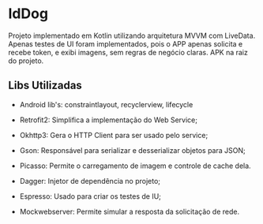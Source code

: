 # IdDog

Projeto implementado em Kotlin utilizando arquitetura MVVM com LiveData. Apenas testes de UI foram implementados, pois o APP apenas solicita e recebe token, e exibi imagens, sem regras de negócio claras. APK na raiz do projeto.

## Libs Utilizadas 

- Android lib's: constraintlayout, recyclerview, lifecycle

- Retrofit2: Simplifica a implementação do Web Service;

- Okhttp3: Gera o HTTP Client para ser usado pelo service;

- Gson: Responsável para serializar e desserializar objetos para JSON;  

- Picasso: Permite o carregamento de imagem e controle de cache dela.

- Dagger: Injetor de dependência no projeto;

- Espresso: Usado para criar os testes de IU;

- Mockwebserver: Permite simular a resposta da solicitação de rede.


